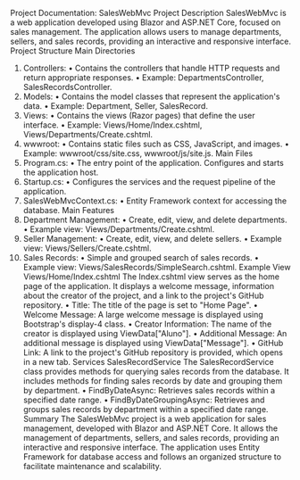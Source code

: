 Project Documentation: SalesWebMvc
Project Description
SalesWebMvc is a web application developed using Blazor and ASP.NET Core, focused on sales management. The application allows users to manage departments, sellers, and sales records, providing an interactive and responsive interface.
Project Structure
Main Directories
1.	Controllers:
•	Contains the controllers that handle HTTP requests and return appropriate responses.
•	Example: DepartmentsController, SalesRecordsController.
2.	Models:
•	Contains the model classes that represent the application's data.
•	Example: Department, Seller, SalesRecord.
3.	Views:
•	Contains the views (Razor pages) that define the user interface.
•	Example: Views/Home/Index.cshtml, Views/Departments/Create.cshtml.
4.	wwwroot:
•	Contains static files such as CSS, JavaScript, and images.
•	Example: wwwroot/css/site.css, wwwroot/js/site.js.
Main Files
1.	Program.cs:
•	The entry point of the application. Configures and starts the application host.
2.	Startup.cs:
•	Configures the services and the request pipeline of the application.
3.	SalesWebMvcContext.cs:
•	Entity Framework context for accessing the database.
Main Features
1.	Department Management:
•	Create, edit, view, and delete departments.
•	Example view: Views/Departments/Create.cshtml.
2.	Seller Management:
•	Create, edit, view, and delete sellers.
•	Example view: Views/Sellers/Create.cshtml.
3.	Sales Records:
•	Simple and grouped search of sales records.
•	Example view: Views/SalesRecords/SimpleSearch.cshtml.
Example View
Views/Home/Index.cshtml
The Index.cshtml view serves as the home page of the application. It displays a welcome message, information about the creator of the project, and a link to the project's GitHub repository.
•	Title: The title of the page is set to "Home Page".
•	Welcome Message: A large welcome message is displayed using Bootstrap's display-4 class.
•	Creator Information: The name of the creator is displayed using ViewData["Aluno"].
•	Additional Message: An additional message is displayed using ViewData["Message"].
•	GitHub Link: A link to the project's GitHub repository is provided, which opens in a new tab.
Services
SalesRecordService
The SalesRecordService class provides methods for querying sales records from the database. It includes methods for finding sales records by date and grouping them by department.
•	FindByDateAsync: Retrieves sales records within a specified date range.
•	FindByDateGroupingAsync: Retrieves and groups sales records by department within a specified date range.
Summary
The SalesWebMvc project is a web application for sales management, developed with Blazor and ASP.NET Core. It allows the management of departments, sellers, and sales records, providing an interactive and responsive interface. The application uses Entity Framework for database access and follows an organized structure to facilitate maintenance and scalability.

